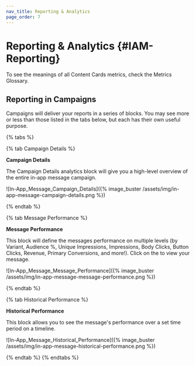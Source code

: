 ```yaml
---
nav_title: Reporting & Analytics
page_order: 7
---
```


# Reporting & Analytics {#IAM-Reporting}

To see the meanings of all Content Cards metrics, check the Metrics Glossary.

## Reporting in Campaigns

Campaigns will deliver your reports in a series of blocks. You may see more or less than those listed in the tabs below, but each has their own useful purpose.

{% tabs %}

{% tab Campaign Details %}

__Campaign Details__

The Campaign Details analytics block will give you a high-level overview of the entire in-app message campaign.

![In-App_Message_Campaign_Details]({% image_buster /assets/img/in-app-message-campaign-details.png %})

{% endtab %}

{% tab Message Performance %}

__Message Performance__

This block will define the messages performance on multiple levels (by Variant, Audience %, Unique Impressions, Impressions, Body Clicks, Button Clicks, Revenue, Primary Conversions, and more!). Click on the <i class="fa fa-eye preview-icon"></i> to view your message.

![In-App_Message_Message_Performance]({% image_buster /assets/img/in-app-message-message-performance.png %})

{% endtab %}

{% tab Historical Performance %}

__Historical Performance__

This block allows you to see the message's performance over a set time period on a timeline.

![In-App_Message_Historical_Performance]({% image_buster /assets/img/in-app-message-historical-performance.png %})

{% endtab %}
{% endtabs %}
